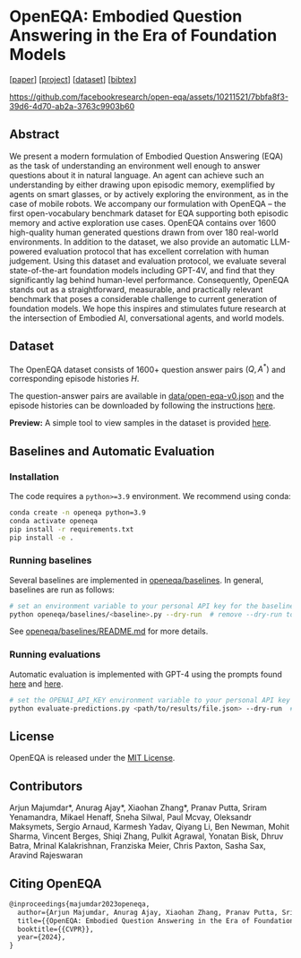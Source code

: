 # OpenEQA: Embodied Question Answering in the Era of Foundation Models

[[paper](https://open-eqa.github.io/assets/pdfs/paper.pdf)]
[[project](https://open-eqa.github.io)]
[[dataset](data)]
[[bibtex](#citing-openeqa)]

<https://github.com/facebookresearch/open-eqa/assets/10211521/7bbfa8f3-39d6-4d70-ab2a-3763c9903b60>

## Abstract

We present a modern formulation of Embodied Question Answering (EQA) as the task of understanding an environment well enough to answer questions about it in natural language. An agent can achieve such an understanding by either drawing upon episodic memory, exemplified by agents on smart glasses, or by actively exploring the environment, as in the case of mobile robots. We accompany our formulation with OpenEQA – the first open-vocabulary benchmark dataset for EQA supporting both episodic memory and active exploration use cases. OpenEQA contains over 1600 high-quality human generated questions drawn from over 180 real-world environments. In addition to the dataset, we also provide an automatic LLM-powered evaluation protocol that has excellent correlation with human judgement. Using this dataset and evaluation protocol, we evaluate several state-of-the-art foundation models including GPT-4V, and find that they significantly lag behind human-level performance. Consequently, OpenEQA stands out as a straightforward, measurable, and practically relevant benchmark that poses a considerable challenge to current generation of foundation models. We hope this inspires and stimulates future research at the intersection of Embodied AI, conversational agents, and world models.

## Dataset

The OpenEQA dataset consists of 1600+ question answer pairs $(Q,A^*)$ and corresponding episode histories $H$.

The question-answer pairs are available in [data/open-eqa-v0.json](data/open-eqa-v0.json) and the episode histories can be downloaded by following the instructions [here](data).

**Preview:** A simple tool to view samples in the dataset is provided [here](viewer).

## Baselines and Automatic Evaluation

### Installation

The code requires a `python>=3.9` environment. We recommend using conda:

```bash
conda create -n openeqa python=3.9
conda activate openeqa
pip install -r requirements.txt
pip install -e .
```

### Running baselines

Several baselines are implemented in [openeqa/baselines](openeqa/baselines). In general, baselines are run as follows:

```bash
# set an environment variable to your personal API key for the baseline
python openeqa/baselines/<baseline>.py --dry-run  # remove --dry-run to process the full benchmark
```

See [openeqa/baselines/README.md](openeqa/baselines/README.md) for more details.

### Running evaluations

Automatic evaluation is implemented with GPT-4 using the prompts found [here](prompts/mmbench.txt) and [here](prompts/mmbench-extra.txt).

```bash
# set the OPENAI_API_KEY environment variable to your personal API key
python evaluate-predictions.py <path/to/results/file.json> --dry-run  # remove --dry-run to evaluate on the full benchmark
```

## License

OpenEQA is released under the [MIT License](LICENSE).

## Contributors

Arjun Majumdar*, Anurag Ajay*, Xiaohan Zhang*, Pranav Putta, Sriram Yenamandra, Mikael Henaff, Sneha Silwal, Paul Mcvay, Oleksandr Maksymets, Sergio Arnaud, Karmesh Yadav, Qiyang Li, Ben Newman, Mohit Sharma, Vincent Berges, Shiqi Zhang, Pulkit Agrawal, Yonatan Bisk, Dhruv Batra, Mrinal Kalakrishnan, Franziska Meier, Chris Paxton, Sasha Sax, Aravind Rajeswaran

## Citing OpenEQA

```tex
@inproceedings{majumdar2023openeqa,
  author={Arjun Majumdar, Anurag Ajay, Xiaohan Zhang, Pranav Putta, Sriram Yenamandra, Mikael Henaff, Sneha Silwal, Paul Mcvay, Oleksandr Maksymets, Sergio Arnaud, Karmesh Yadav, Qiyang Li, Ben Newman, Mohit Sharma, Vincent Berges, Shiqi Zhang, Pulkit Agrawal, Yonatan Bisk, Dhruv Batra, Mrinal Kalakrishnan, Franziska Meier, Chris Paxton, Sasha Sax, Aravind Rajeswaran},
  title={{OpenEQA: Embodied Question Answering in the Era of Foundation Models}},
  booktitle={{CVPR}},
  year={2024},
}
```
